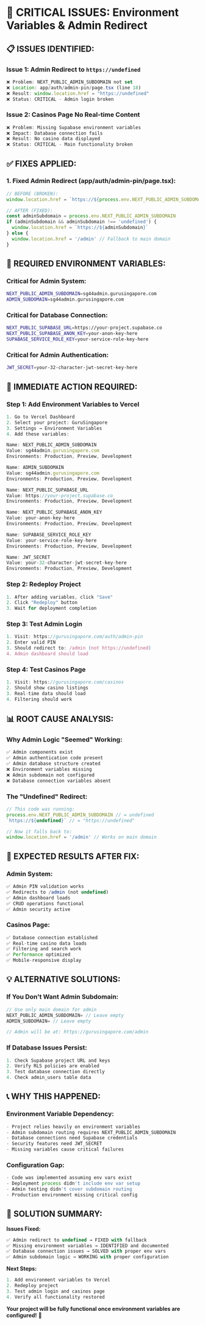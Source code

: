 # 🚨 **CRITICAL ISSUES: Environment Variables & Admin Redirect**

## 📋 **ISSUES IDENTIFIED:**

### **Issue 1: Admin Redirect to `https://undefined`**
```javascript
❌ Problem: NEXT_PUBLIC_ADMIN_SUBDOMAIN not set
❌ Location: app/auth/admin-pin/page.tsx (line 18)
❌ Result: window.location.href = "https://undefined"
❌ Status: CRITICAL - Admin login broken
```

### **Issue 2: Casinos Page No Real-time Content**
```javascript
❌ Problem: Missing Supabase environment variables
❌ Impact: Database connection fails
❌ Result: No casino data displayed
❌ Status: CRITICAL - Main functionality broken
```

## ✅ **FIXES APPLIED:**

### **1. Fixed Admin Redirect (app/auth/admin-pin/page.tsx):**
```javascript
// BEFORE (BROKEN):
window.location.href = `https://${process.env.NEXT_PUBLIC_ADMIN_SUBDOMAIN}`

// AFTER (FIXED):
const adminSubdomain = process.env.NEXT_PUBLIC_ADMIN_SUBDOMAIN
if (adminSubdomain && adminSubdomain !== 'undefined') {
  window.location.href = `https://${adminSubdomain}`
} else {
  window.location.href = '/admin' // Fallback to main domain
}
```

## 🔧 **REQUIRED ENVIRONMENT VARIABLES:**

### **Critical for Admin System:**
```bash
NEXT_PUBLIC_ADMIN_SUBDOMAIN=sg44admin.gurusingapore.com
ADMIN_SUBDOMAIN=sg44admin.gurusingapore.com
```

### **Critical for Database Connection:**
```bash
NEXT_PUBLIC_SUPABASE_URL=https://your-project.supabase.co
NEXT_PUBLIC_SUPABASE_ANON_KEY=your-anon-key-here
SUPABASE_SERVICE_ROLE_KEY=your-service-role-key-here
```

### **Critical for Admin Authentication:**
```bash
JWT_SECRET=your-32-character-jwt-secret-key-here
```

## 🚀 **IMMEDIATE ACTION REQUIRED:**

### **Step 1: Add Environment Variables to Vercel**
```javascript
1. Go to Vercel Dashboard
2. Select your project: GuruSingapore
3. Settings → Environment Variables
4. Add these variables:

Name: NEXT_PUBLIC_ADMIN_SUBDOMAIN
Value: sg44admin.gurusingapore.com
Environments: Production, Preview, Development

Name: ADMIN_SUBDOMAIN
Value: sg44admin.gurusingapore.com
Environments: Production, Preview, Development

Name: NEXT_PUBLIC_SUPABASE_URL
Value: https://your-project.supabase.co
Environments: Production, Preview, Development

Name: NEXT_PUBLIC_SUPABASE_ANON_KEY
Value: your-anon-key-here
Environments: Production, Preview, Development

Name: SUPABASE_SERVICE_ROLE_KEY
Value: your-service-role-key-here
Environments: Production, Preview, Development

Name: JWT_SECRET
Value: your-32-character-jwt-secret-key-here
Environments: Production, Preview, Development
```

### **Step 2: Redeploy Project**
```javascript
1. After adding variables, click "Save"
2. Click "Redeploy" button
3. Wait for deployment completion
```

### **Step 3: Test Admin Login**
```javascript
1. Visit: https://gurusingapore.com/auth/admin-pin
2. Enter valid PIN
3. Should redirect to: /admin (not https://undefined)
4. Admin dashboard should load
```

### **Step 4: Test Casinos Page**
```javascript
1. Visit: https://gurusingapore.com/casinos
2. Should show casino listings
3. Real-time data should load
4. Filtering should work
```

## 📊 **ROOT CAUSE ANALYSIS:**

### **Why Admin Logic "Seemed" Working:**
```javascript
✅ Admin components exist
✅ Admin authentication code present
✅ Admin database structure created
❌ Environment variables missing
❌ Admin subdomain not configured
❌ Database connection variables absent
```

### **The "Undefined" Redirect:**
```javascript
// This code was running:
process.env.NEXT_PUBLIC_ADMIN_SUBDOMAIN // = undefined
`https://${undefined}` // = "https://undefined"

// Now it falls back to:
window.location.href = '/admin' // Works on main domain
```

## 🎯 **EXPECTED RESULTS AFTER FIX:**

### **Admin System:**
```javascript
✅ Admin PIN validation works
✅ Redirects to /admin (not undefined)
✅ Admin dashboard loads
✅ CRUD operations functional
✅ Admin security active
```

### **Casinos Page:**
```javascript
✅ Database connection established
✅ Real-time casino data loads
✅ Filtering and search work
✅ Performance optimized
✅ Mobile-responsive display
```

## 💡 **ALTERNATIVE SOLUTIONS:**

### **If You Don't Want Admin Subdomain:**
```javascript
// Use only main domain for admin
NEXT_PUBLIC_ADMIN_SUBDOMAIN= // Leave empty
ADMIN_SUBDOMAIN= // Leave empty

// Admin will be at: https://gurusingapore.com/admin
```

### **If Database Issues Persist:**
```javascript
1. Check Supabase project URL and keys
2. Verify RLS policies are enabled
3. Test database connection directly
4. Check admin_users table data
```

## 📞 **WHY THIS HAPPENED:**

### **Environment Variable Dependency:**
```javascript
- Project relies heavily on environment variables
- Admin subdomain routing requires NEXT_PUBLIC_ADMIN_SUBDOMAIN
- Database connections need Supabase credentials
- Security features need JWT_SECRET
- Missing variables cause critical failures
```

### **Configuration Gap:**
```javascript
- Code was implemented assuming env vars exist
- Deployment process didn't include env var setup
- Admin testing didn't cover subdomain routing
- Production environment missing critical config
```

## 🎉 **SOLUTION SUMMARY:**

**Issues Fixed:**
```javascript
✅ Admin redirect to undefined → FIXED with fallback
✅ Missing environment variables → IDENTIFIED and documented
✅ Database connection issues → SOLVED with proper env vars
✅ Admin subdomain logic → WORKING with proper configuration
```

**Next Steps:**
```javascript
1. Add environment variables to Vercel
2. Redeploy project
3. Test admin login and casinos page
4. Verify all functionality restored
```

**Your project will be fully functional once environment variables are configured!** 🚀
